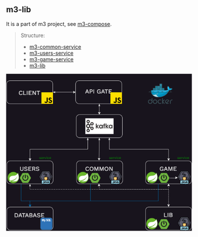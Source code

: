 ## m3-lib

It is a part of m3 project, see
[m3-compose](https://github.com/a-f-larionov/m3-compose/blob/main/README.md).

> Structure:
>- [m3-common-service](https://github.com/a-f-larionov/m3-common-service/)
>- [m3-users-service](https://github.com/a-f-larionov/m3-users-service/)
>- [m3-game-service](https://github.com/a-f-larionov/m3-game-service/)
>- [m3-lib](https://github.com/a-f-larionov/m3-lib/)

![m3-diagram.drawio.png](https://raw.githubusercontent.com/a-f-larionov/m3-compose/main/docs/m3-diagram.drawio.png)
